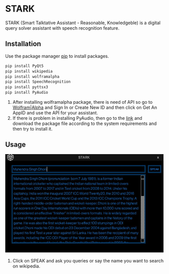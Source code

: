 # STARK

STARK (Smart Talktative Assistant - Reasonable, Knowledgeble) is a digital query solver assistant with speech recognition feature.

## Installation

Use the package manager [pip](https://pip.pypa.io/en/stable/) to install packages.

```bash
pip install PyQt5
pip install wikipedia
pip install wolframalpha
pip install SpeechRecognition
pip install pyttsx3
pip install PyAudio
```
1. After installing wolframalpha package, there is need of API so go to [Wolfram|Alpha](https://developer.wolframalpha.com/portal/myapps/) and Sign In or Create New ID and then click on Get An AppID and use the API for your assistant. 
2. If there is problem in installing PyAudio, then go to the [link](https://www.lfd.uci.edu/~gohlke/pythonlibs/) and download the package file according to the system requirements and then try to install it.

## Usage

![](/STARK.JPG)

1. Click on SPEAK and ask you queries or say the name you want to search on wikipedia.